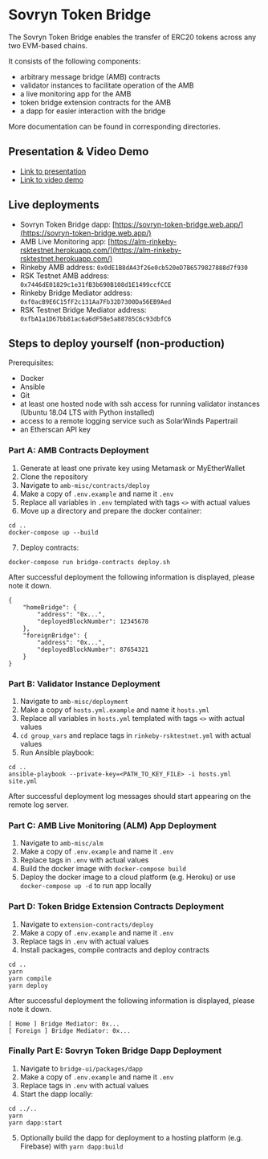 # Sovryn Token Bridge

The Sovryn Token Bridge enables the transfer of ERC20 tokens across any two EVM-based chains.

It consists of the following components:
 - arbitrary message bridge (AMB) contracts
 - validator instances to facilitate operation of the AMB
 - a live monitoring app for the AMB
 - token bridge extension contracts for the AMB
 - a dapp for easier interaction with the bridge

More documentation can be found in corresponding directories.

## Presentation & Video Demo

- [Link to presentation](temp)
- [Link to video demo](https://www.youtube.com/watch?v=87PVCjS0KB4)

## Live deployments

 - Sovryn Token Bridge dapp: [https://sovryn-token-bridge.web.app/](https://sovryn-token-bridge.web.app/)
 - AMB Live Monitoring app: [https://alm-rinkeby-rsktestnet.herokuapp.com/](https://alm-rinkeby-rsktestnet.herokuapp.com/)
 - Rinkeby AMB address: `0x0dE1B8dA43f26e0cb520eD7B6579827888d7f930`
 - RSK Testnet AMB address: `0x7446dE01829c1e31fB3b690B108d1E1499ccfCCE`
 - Rinkeby Bridge Mediator address: `0xf0acB9E6C15fF2c131Aa7Fb32D7300Da56EB9Aed`
 - RSK Testnet Bridge Mediator address: `0xfbA1a1D67bb81ac6a6dF58e5a88785C6c93dbfC6`

## Steps to deploy yourself (non-production)

Prerequisites:
- Docker
- Ansible
- Git
- at least one hosted node with ssh access for running validator instances (Ubuntu 18.04 LTS with Python installed)
- access to a remote logging service such as SolarWinds Papertrail
- an Etherscan API key

### Part A: AMB Contracts Deployment

 1. Generate at least one private key using Metamask or MyEtherWallet
 2. Clone the repository
 3. Navigate to `amb-misc/contracts/deploy`
 4. Make a copy of `.env.example` and name it `.env`
 5. Replace all variables in `.env` templated with tags `<>` with actual values
 6. Move up a directory and prepare the docker container: 
```
cd ..
docker-compose up --build
```
7. Deploy contracts:
```
docker-compose run bridge-contracts deploy.sh
```
After successful deployment the following information is displayed, please note it down.
```
{
    "homeBridge": {
        "address": "0x...",
        "deployedBlockNumber": 12345678
    },
    "foreignBridge": {
        "address": "0x...",
        "deployedBlockNumber": 87654321
    }
}
```

### Part B: Validator Instance Deployment

 1. Navigate to `amb-misc/deployment`
2. Make a copy of `hosts.yml.example` and name it `hosts.yml`
3. Replace all variables in `hosts.yml` templated with tags `<>` with actual values
4. `cd group_vars` and replace tags in `rinkeby-rsktestnet.yml` with actual values
5. Run Ansible playbook:
```
cd .. 
ansible-playbook --private-key=<PATH_TO_KEY_FILE> -i hosts.yml site.yml
```
After successful deployment log messages should start appearing on the remote log server.

### Part C: AMB Live Monitoring (ALM) App Deployment
1. Navigate to `amb-misc/alm`
2. Make a copy of `.env.example` and name it `.env`
3. Replace tags in `.env` with actual values
4. Build the docker image with `docker-compose build`
5. Deploy the docker image to a cloud platform (e.g. Heroku) or use `docker-compose up -d` to run app locally

### Part D: Token Bridge Extension Contracts Deployment
1. Navigate to `extension-contracts/deploy`
2. Make a copy of `.env.example` and name it `.env`
3. Replace tags in `.env` with actual values
4. Install packages, compile contracts and deploy contracts
```
cd ..
yarn
yarn compile
yarn deploy
```
After successful deployment the following information is displayed, please note it down.
```
[ Home ] Bridge Mediator: 0x...
[ Foreign ] Bridge Mediator: 0x...
```
### Finally Part E: Sovryn Token Bridge Dapp Deployment
1. Navigate to `bridge-ui/packages/dapp`
2. Make a copy of `.env.example` and name it `.env`
3. Replace tags in `.env` with actual values
4. Start the dapp locally:
```
cd ../..
yarn
yarn dapp:start
```
5. Optionally build the dapp for deployment to a hosting platform (e.g. Firebase) with `yarn dapp:build`
